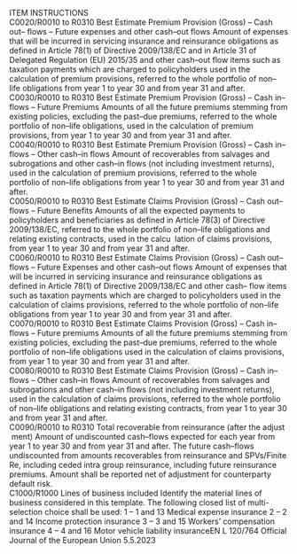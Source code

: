 
ITEM  INSTRUCTIONS  
C0020/R0010 
to R0310  Best Estimate Premium 
Provision (Gross) – Cash out– 
flows – Future expenses and 
other cash–out flows  Amount of expenses that will be incurred in servicing insurance and reinsurance 
obligations as defined in Article 78(1) of Directive 2009/138/EC and in 
Article 31 of Delegated Regulation (EU) 2015/35 and other cash–out flow 
items such as taxation payments which are charged to policyholders used in 
the calculation of premium provisions, referred to the whole portfolio of non– 
life obligations from year 1 to year 30 and from year 31 and after.  
C0030/R0010 
to R0310  Best Estimate Premium 
Provision (Gross) – Cash in– 
flows – Future Premiums  Amounts of all the future premiums stemming from existing policies, excluding 
the past–due premiums, referred to the whole portfolio of non–life obligations, 
used in the calculation of premium provisions, from year 1 to year 30 and from 
year 31 and after.  
C0040/R0010 
to R0310  Best Estimate Premium 
Provision (Gross) – Cash in– 
flows – Other cash–in flows  Amount of recoverables from salvages and subrogations and other cash–in flows 
(not including investment returns), used in the calculation of premium provisions, 
referred to the whole portfolio of non–life obligations from year 1 to year 30 and 
from year 31 and after.  
C0050/R0010 
to R0310  Best Estimate Claims Provision 
(Gross) – Cash out–flows – 
Future Benefits  Amounts of all the expected payments to policyholders and beneficiaries as 
defined in Article 78(3) of Directive 2009/138/EC, referred to the whole 
portfolio of non–life obligations and relating existing contracts, used in the calcu ­
lation of claims provisions, from year 1 to year 30 and from year 31 and after.  
C0060/R0010 
to R0310  Best Estimate Claims Provision 
(Gross) – Cash out–flows – 
Future Expenses and other 
cash–out flows  Amount of expenses that will be incurred in servicing insurance and reinsurance 
obligations as defined in Article 78(1) of Directive 2009/138/EC and other cash– 
flow items such as taxation payments which are charged to policyholders used in 
the calculation of claims provisions, referred to the whole portfolio of non–life 
obligations from year 1 to year 30 and from year 31 and after.  
C0070/R0010 
to R0310  Best Estimate Claims Provision 
(Gross) – Cash in–flows – 
Future premiums  Amounts of all the future premiums stemming from existing policies, excluding 
the past–due premiums, referred to the whole portfolio of non–life obligations 
used in the calculation of claims provisions, from year 1 to year 30 and from year 
31 and after.  
C0080/R0010 
to R0310  Best Estimate Claims Provision 
(Gross) – Cash in–flows – 
Other cash–in flows  Amount of recoverables from salvages and subrogations and other cash–in flows 
(not including investment returns), used in the calculation of claims provisions, 
referred to the whole portfolio of non–life obligations and relating existing 
contracts, from year 1 to year 30 and from year 31 and after.  
C0090/R0010 
to R0310  Total recoverable from 
reinsurance (after the adjust ­
ment)  Amount of undiscounted cash–flows expected for each year from year 1 to year 
30 and from year 31 and after. 
The future cash–flows undiscounted from amounts recoverables from reinsurance 
and SPVs/Finite Re, including ceded intra group reinsurance, including future 
reinsurance premiums. Amount shall be reported net of adjustment for 
counterparty default risk.  
C1000/R1000  Lines of business included  Identify the material lines of business considered in this template. 
The following closed list of multi-selection choice shall be used: 
1 – 1 and 13 Medical expense insurance 
2 – 2 and 14 Income protection insurance 
3 – 3 and 15 Workers’ compensation insurance 
4 – 4 and 16 Motor vehicle liability insuranceEN  L 120/764 Official Journal of the European Union 5.5.2023